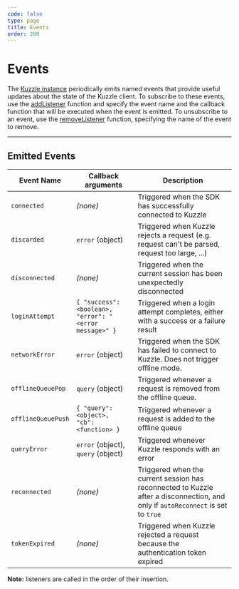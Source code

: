 ```yaml
---
code: false
type: page
title: Events
order: 200
---
```


# Events

The [Kuzzle instance](/sdk/android/3/core-classes/kuzzle/) periodically emits named events that provide useful updates about the state of the Kuzzle client. To subscribe to these events, use the [addListener](/sdk/android/3/core-classes/kuzzle/add-listener) function and specify the event name and the callback function that will be executed when the event is emitted. To unsubscribe to an event, use the [removeListener](/sdk/android/3/core-classes/kuzzle/remove-listener) function, specifying the name of the event to remove.

---

## Emitted Events

| Event Name         | Callback arguments                                     | Description                                                                                                                      |
| ------------------ | ------------------------------------------------------ | -------------------------------------------------------------------------------------------------------------------------------- |
| `connected`        | _(none)_                                               | Triggered when the SDK has successfully connected to Kuzzle                                                                      |
| `discarded`        | `error` (object)                                       | Triggered when Kuzzle rejects a request (e.g. request can't be parsed, request too large, ...)                                   |
| `disconnected`     | _(none)_                                               | Triggered when the current session has been unexpectedly disconnected                                                            |
| `loginAttempt`     | `{ "success": <boolean>, "error": "<error message>" }` | Triggered when a login attempt completes, either with a success or a failure result                                              |
| `networkError`     | `error` (object)                                       | Triggered when the SDK has failed to connect to Kuzzle. Does not trigger offline mode.                                           |
| `offlineQueuePop`  | `query` (object)                                       | Triggered whenever a request is removed from the offline queue.                                                                  |
| `offlineQueuePush` | `{ "query": <object>, "cb": <function> }`              | Triggered whenever a request is added to the offline queue                                                                       |
| `queryError`       | `error` (object), `query` (object)                     | Triggered whenever Kuzzle responds with an error                                                                                 |
| `reconnected`      | _(none)_                                               | Triggered when the current session has reconnected to Kuzzle after a disconnection, and only if `autoReconnect` is set to `true` |
| `tokenExpired`     | _(none)_                                               | Triggered when Kuzzle rejected a request because the authentication token expired                                                |

**Note:** listeners are called in the order of their insertion.
